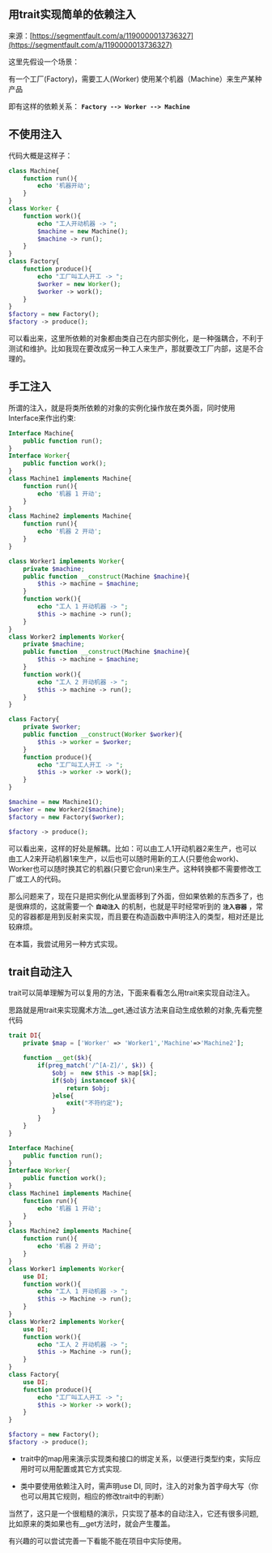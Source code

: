 ## 用trait实现简单的依赖注入

来源：[https://segmentfault.com/a/1190000013736327](https://segmentfault.com/a/1190000013736327)

这里先假设一个场景：

有一个工厂(Factory)，需要工人(Worker) 使用某个机器（Machine）来生产某种产品

即有这样的依赖关系： **`Factory --> Worker --> Machine`** 
## 不使用注入

代码大概是这样子：

```php
class Machine{
    function run(){
        echo '机器开动';
    }
}
class Worker {
    function work(){
        echo "工人开动机器 -> ";
        $machine = new Machine();
        $machine -> run();
    }
}
class Factory{
    function produce(){
        echo "工厂叫工人开工 -> ";
        $worker = new Worker();
        $worker -> work();
    }
}
$factory = new Factory();
$factory -> produce();
```

可以看出来，这里所依赖的对象都由类自己在内部实例化，是一种强耦合，不利于测试和维护。比如我现在要改成另一种工人来生产，那就要改工厂内部，这是不合理的。
## 手工注入

所谓的注入，就是将类所依赖的对象的实例化操作放在类外面，同时使用Interface来作出约束:

```php
Interface Machine{
    public function run();
}
Interface Worker{
    public function work();
}
class Machine1 implements Machine{
    function run(){
        echo '机器 1 开动';
    }
}
class Machine2 implements Machine{
    function run(){
        echo '机器 2 开动';
    }
}

class Worker1 implements Worker{
    private $machine;
    public function __construct(Machine $machine){
        $this -> machine = $machine;
    }
    function work(){
        echo "工人 1 开动机器 -> ";
        $this -> machine -> run();
    }
}
class Worker2 implements Worker{
    private $machine;
    public function __construct(Machine $machine){
        $this -> machine = $machine;
    }
    function work(){
        echo "工人 2 开动机器 -> ";
        $this -> machine -> run();
    }
}

class Factory{
    private $worker;
    public function __construct(Worker $worker){
        $this -> worker = $worker;
    }
    function produce(){
        echo "工厂叫工人开工 -> ";
        $this -> worker -> work();
    }
}

$machine = new Machine1();
$worker = new Worker2($machine);
$factory = new Factory($worker);

$factory -> produce();
```

可以看出来，这样的好处是解耦。比如：可以由工人1开动机器2来生产，也可以由工人2来开动机器1来生产，以后也可以随时用新的工人(只要他会work)、Worker也可以随时换其它的机器(只要它会run)来生产。这种转换都不需要修改工厂或工人的代码。

那么问题来了，现在只是把实例化从里面移到了外面，但如果依赖的东西多了，也是很麻烦的，这就需要一个 **`自动注入`** 的机制，也就是平时经常听到的 **`注入容器`** ，常见的容器都是用到反射来实现，而且要在构造函数中声明注入的类型，相对还是比较麻烦。

在本篇，我尝试用另一种方式实现。
## trait自动注入

trait可以简单理解为可以复用的方法，下面来看看怎么用trait来实现自动注入。

思路就是用trait来实现魔术方法__get,通过该方法来自动生成依赖的对象,先看完整代码

```php
trait DI{
    private $map = ['Worker' => 'Worker1','Machine'=>'Machine2'];

    function __get($k){
        if(preg_match('/^[A-Z]/', $k)) {
            $obj =  new $this -> map[$k];
            if($obj instanceof $k){
                return $obj;
            }else{
                exit("不符约定");
            }
        }
    }
}

Interface Machine{
    public function run();
}
Interface Worker{
    public function work();
}
class Machine1 implements Machine{
    function run(){
        echo '机器 1 开动';
    }
}
class Machine2 implements Machine{
    function run(){
        echo '机器 2 开动';
    }
}
class Worker1 implements Worker{
    use DI;
    function work(){
        echo "工人 1 开动机器 -> ";
        $this -> Machine -> run();
    }
}
class Worker2 implements Worker{
    use DI;
    function work(){
        echo "工人 2 开动机器 -> ";
        $this -> Machine -> run();
    }
}
class Factory{
    use DI;
    function produce(){
        echo "工厂叫工人开工 -> ";
        $this -> Worker -> work();
    }
}

$factory = new Factory();
$factory -> produce();

```



* trait中的map用来演示实现类和接口的绑定关系，以便进行类型约束，实际应用时可以用配置或其它方式实现.

* 类中要使用依赖注入时，需声明use DI, 同时，注入的对象为首字母大写（你也可以用其它规则，相应的修改trait中的判断）


当然了，这只是一个很粗糙的演示，只实现了基本的自动注入，它还有很多问题,比如原来的类如果也有__get方法时，就会产生覆盖。

有兴趣的可以尝试完善一下看能不能在项目中实际使用。

